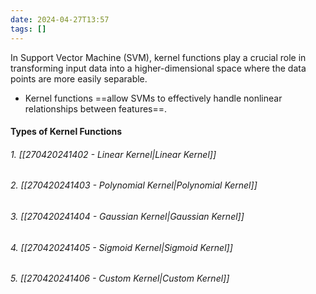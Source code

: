 ```yaml
---
date: 2024-04-27T13:57
tags: []
---
```

In Support Vector Machine (SVM), kernel functions play a crucial role in transforming input data into a higher-dimensional space where the data points are more easily separable.
- Kernel functions ==allow SVMs to effectively handle nonlinear relationships between features==.
#### Types of Kernel Functions
###### 1. [[270420241402 - Linear Kernel|Linear Kernel]]
###### 2. [[270420241403 - Polynomial Kernel|Polynomial Kernel]]
###### 3. [[270420241404 - Gaussian Kernel|Gaussian Kernel]]
###### 4. [[270420241405 - Sigmoid Kernel|Sigmoid Kernel]]
###### 5. [[270420241406 - Custom Kernel|Custom Kernel]]
